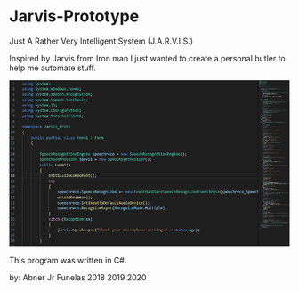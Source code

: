 # Jarvis-Prototype
Just A Rather Very Intelligent System (J.A.R.V.I.S.) 

Inspired by Jarvis from Iron man
I just wanted to create a personal butler to help me automate stuff.

![](/imgs/readme%20img.PNG)

This program was written in C#.


by: Abner Jr Funelas 2018
                     2019
                     2020
